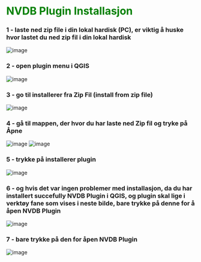 <h1 style = "color:green;">NVDB Plugin Installasjon</h1>

<h3> 1 - laste ned zip file i din lokal hardisk (PC), er viktig å huske hvor lastet du ned zip fil i din lokal hardisk</h3>

![image](https://github.com/JACCCostring/QGISPluginNVDBv1.0/assets/93591202/a17bec45-e4b3-4481-b98c-ff940c2d5957)

<h3> 2 - open plugin menu i QGIS</h3>


![image](https://github.com/JACCCostring/QGISPluginNVDBv1.0/assets/93591202/a0d39692-0a50-4e6f-b21e-1e76759b332c)


<h3>3 - go til installerer fra Zip Fil (install from zip file)</h3>

![image](https://github.com/JACCCostring/QGISPluginNVDBv1.0/assets/93591202/2c85064c-ec7e-49cf-8600-ccfe16229f94)


<h3>4 - gå til mappen, der hvor du har laste ned Zip fil og tryke på Åpne</h3>

![image](https://github.com/JACCCostring/QGISPluginNVDBv1.0/assets/93591202/640e728f-51fc-4af7-8a21-258548ef50d8)
![image](https://github.com/JACCCostring/QGISPluginNVDBv1.0/assets/93591202/a3e46999-9da0-44ec-bb15-655b9b55f3fa)



<h3>5 - trykke på installerer plugin</h3>

![image](https://github.com/JACCCostring/QGISPluginNVDBv1.0/assets/93591202/9185e98c-befc-4620-b890-d510573d86f3)


<h3>6 - og hvis det var ingen problemer med installasjon, da du har installert succefully NVDB Plugin i QGIS, og plugin skal lige i verktøy fane som vises i neste bilde, bare trykke på denne for å åpen NVDB Plugin</h3>

![image](https://github.com/JACCCostring/QGISPluginNVDBv1.0/assets/93591202/2ae557d1-7707-4d58-b8a2-5c0cf028051f)

<h3>7 - bare trykke på den for åpen NVDB Plugin</h3>

![image](https://github.com/JACCCostring/QGISPluginNVDBv1.0/assets/93591202/b1bf1c30-f6a3-41cf-b2f4-8b48e1b72b27)
